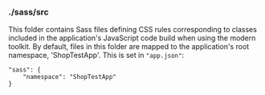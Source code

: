 ### ./sass/src

This folder contains Sass files defining CSS rules corresponding to classes
included in the application's JavaScript code build when using the modern toolkit.
By default, files in this folder are mapped to the application's root namespace, 'ShopTestApp'.
This is set in `"app.json"`:

    "sass": {
        "namespace": "ShopTestApp"
    }